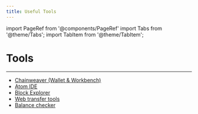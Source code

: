 ```yaml
---
title: Useful Tools
---
```


import PageRef from '@components/PageRef'
import Tabs from '@theme/Tabs';
import TabItem from '@theme/TabItem';

# Tools

---

- [Chainweaver (Wallet & Workbench)](../basics/chainweaver/chainweaver-user-guide)
- [Atom IDE](/learn-pact/beginner/atom-sdk)
- [Block Explorer](https://explorer.chainweb.com/mainnet)
- [Web transfer tools](https://transfer.chainweb.com)
- [Balance checker](https://balance.chainweb.com)
